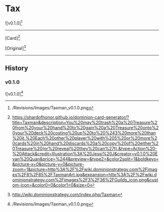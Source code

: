 # Tax

![v0.1.0][^v0.1.0]

---

[Card][^Card]

[Original][^Original]

---

## History

### v0.1.0

![v0.1.0][^v0.1.0]

[^v0.1.0]: /Revisions/Images/Taxman_v0.1.0.png
[^Card]: https://shardofhonor.github.io/dominion-card-generator/?title=Taxman&description=You%20may%20trash%20a%20Treasure%20from%20your%20hand%20to%20gain%20a%20Treasure%20onto%20your%20deck%20costing%20up%20to%20%243%20more%20than%20it.%20Each%20other%20player%20with%205%20or%20more%20cards%20in%20hand%20discards%20a%20copy%20of%20either%20Treasure%20(or%20reveal%20they%20can%27t).&type=Action%20-%20Attack&credit=Illustration%3A%20Jessi%20J&creator=v0.1.0%20Evan%20Quan&price=%244&preview=&type2=&color2split=1&boldkeys=&picture-x=0&picture-y=0&picture-zoom=1&picture=http%3A%2F%2Fwiki.dominionstrategy.com%2Fimages%2F8%2F85%2FTaxmanArt.jpg&expansion=http%3A%2F%2Fwiki.dominionstrategy.com%2Fimages%2F3%2F36%2FGuilds_icon.png&custom-icon=&color0=0&color1=0&size=0
[^Original]: http://wiki.dominionstrategy.com/index.php/Taxman
